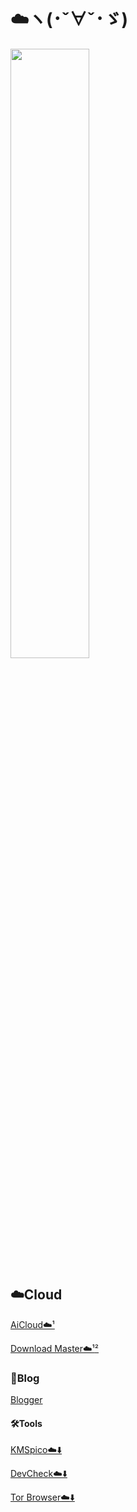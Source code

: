 # ☁️ヽ(･ˇ∀ˇ･ゞ)

<img src="https://cloud-cdn.yingyingying.xyz:2096/AICLOUD1664609148/dou_original_0_2_too_young_too_simple.gif" width="50%">

## ☁️Cloud

[AiCloud☁️¹](https://cloud.yingyingying.xyz:2096)

[Download Master☁️¹](https://cloud.yingyingying.xyz:2087/downloadmaster/index.asp)[²](https://cloud-cdn.yingyingying.xyz:2087/downloadmaster/index.asp)

### 🛂Blog

[Blogger](https://ghs.yingyingying.xyz)

#### 🛠️Tools

[KMSpico☁️⬇️](https://cloud-cdn.yingyingying.xyz:2096/AICLOUD1615769437/KMSpico_setup.exe)

[DevCheck☁️⬇️](https://cloud-cdn.yingyingying.xyz:2096/AICLOUD979692360/DevCheck-Pro-v4.04_build_404-Mod.apk)

[Tor Browser☁️⬇️](https://cloud-cdn.yingyingying.xyz:2096/AICLOUD215144771/Tor.Browser.ver.11.0.6.(94.1.1-Release).build.2015813947.apk)

